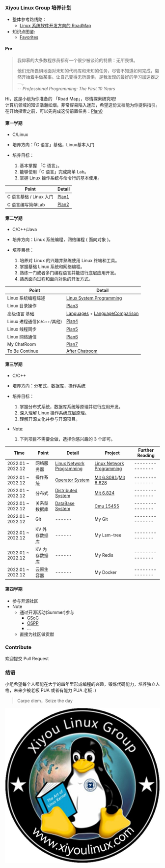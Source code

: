 ### Xiyou Linux Group 培养计划

- 整体参考路线路：
  - [Linux 系统软件开发方向的 RoadMap](https://github.com/xiyou-linuxer/Plan/issues/1)   
- 知识点图鉴:  
  - [Favorites](https://github.com/xiyou-linuxer/Favorites)

#### Pre
<!-- 心灵鸡汤 -->
>我仰慕的大多数程序员都有一个很少被谈论的特质：无所畏惧。
>
>他们无所畏惧地面对未知的代码库和未知的任务，尽管不知道如何完成，毅然开始着手做某事。让自己变得无所畏惧，是我发现的最好的学习加速器之一。  
> -- _Professional Programming: The First 10 Years_

Hi，这是小组为你准备的 「Road Map」，尽情探索研究吧!  
计算机领域的知识浩瀚如烟，非常容易陷入迷茫，希望这份文档能为你提供指引。  
在开始探索之前，可以先完成这份前置任务：[Plan0](./realPlan/Plan0.md)

#### 第一学期  
* C/Linux

* 培养方向：「C 语言」基础，Linux基本入门
* 培养目标：
  1. 基本掌握 「C 语言」。
  2. 能够使用「C 语言」完成简单 Lab。
  3. 掌握 Linux 操作系统与命令行的基本使用。

|Point |Detail|
|-|-|
|C 语言基础 / Linux 入门|[Plan1](./realPlan/Plan1-C_Primer_Plus.md)|
|C 语言编写简单Lab|[Plan2](./realPlan/Plan2-StrBuf.md) |

#### 第二学期

* C/C++/Java

* 培养方向：Linux 系统编程，网络编程 ( 面向对象 )。
* 培养目标：
  1. 培养对 Linux 的兴趣并熟练使用 Linux 终端和工具。
  2. 掌握基础 Linux 系统和网络编程。
  3. 熟练一门或者多门编程语言并能进行底层应用开发。
  4. 熟悉面向过程和面向对象的开发方式。

| Point              | Detail      |
| ------------------ |-------------------- | 
| Linux 系统编程综述 | [Linux System Programming](preparation/LinuxSystemProgramming.md) | 
| Linux    目录操作  | [Plan3](realPlan/Plan3-ls.md)                  |  
| 高级语言 基础      | [Languages](preparation/Languages.md) + [LanguageComparison](preparation/LanguageComparison.md)   |  
| Linux    进程通信(c/c++/其他)  | [Plan4](realPlan/Plan4-Shell.md) |
| Linux    线程同步  | [Plan5](realPlan/Plan5-Thread.md)      | 
| Linux    网络通信  | [Plan6](realPlan/plan6-Network.md)| 
|My ChatRoom | [Plan7](realPlan/plan7-chatroom.md) |
|To Be Continue|[After Chatroom](/realPlan/plan8-server.md)|

#### 第三学期

* C/C++

* 培养方向：分布式，数据库，操作系统
* 培养目标：
  1. 掌握分布式系统，数据库系统等原理并进行应用开发。
  2. 深入理解 Linux 操作系统底层原理。
  3. 理解开源文化并参与开源项目。

* Note:
  1. 下列项目不需要全做，选择你感兴趣的 3 个即可。

| Time              | Point         | Detail     | Project         | Further Reading |
| ------------ | ------------- | ------- | ------------- | --------- |
| 2022.01 ~ 2022.12 | 网络服务器    | [Linux Network Programming](preparation/LinuxNetworkProgramming.md) | [Linux Network Programming](preparation/LinuxNetworkProgramming.md#%E8%87%AA%E6%88%91%E6%A3%80%E9%AA%8C-homework) | --------------- |
| 2022.01 ~ 2022.12 | 操作系统      | [Operator System](preparation/OS.md)   | [Mit 6.S081](https://pdos.csail.mit.edu/6.S081)/[Mit 6.828](https://pdos.csail.mit.edu/6.828/2018/schedule.html)  | --------------- |
| 2022.01 ~ 2022.12 | 分布式        | [Distributed System](preparation/DistributedSystems.md)             | [Mit 6.824](https://pdos.csail.mit.edu/6.824/) | --------------- |
| 2022.01 ~ 2022.12 | 关系型数据库  | [DataBase System](preparation/DB.md)  | [Cmu 15455](https://15445.courses.cs.cmu.edu)    | --------------- |
| 2022.01 ~ 2022.12 | Git           | ------  | My Git       | --------------- |
| 2022.01 ~ 2022.12 | KV 外存数据库 | ------   | My Lsm-tree   | --------------- |
| 2022.01 ~ 2022.12 | KV 内存数据库 |------| My Redis      | --------------- |
| 2022.01 ~ 2022.12 | 云原生 容器   | ------| My Docker  | --------------- |

#### 第四学期
- 参与开源社区
- Note
  - 通过开源活动(Summer)参与
    - [GSoC](https://summerofcode.withgoogle.com/)
    - [OSPP](https://summer-ospp.ac.cn/)
    - ...
  - 直接为社区做贡献


<!--  Then? What's next? -->

### Contribute
欢迎提交 Pull Request

### 结语

小组希望每个人都能在大学的四年里形成编程的兴趣，锻炼代码能力，培养独立人格，未来少被老板 PUA 或者有能力 PUA 老板 :)

> Carpe diem，Seize the day

![一只来自西安邮电大学的小企鹅](resource/xiyoulinux.jpg)
